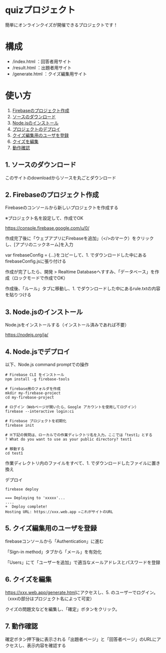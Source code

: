 # quizプロジェクト
簡単にオンラインクイズが開催できるプロジェクトです！

# 構成
+ /index.html ：回答者用サイト
+ /result.html ：出題者用サイト
+ /generate.html ：クイズ編集用サイト


# 使い方
1. [Firebaseのプロジェクト作成](#1-%E3%82%BD%E3%83%BC%E3%82%B9%E3%81%AE%E3%83%80%E3%82%A6%E3%83%B3%E3%83%AD%E3%83%BC%E3%83%89)
1. [ソースのダウンロード](#2-firebase%E3%81%AE%E3%83%97%E3%83%AD%E3%82%B8%E3%82%A7%E3%82%AF%E3%83%88%E4%BD%9C%E6%88%90)
1. [Node.jsのインストール](#3-nodejs%E3%81%AE%E3%82%A4%E3%83%B3%E3%82%B9%E3%83%88%E3%83%BC%E3%83%AB)
1. [プロジェクトのデプロイ](#4-nodejs%E3%81%A7%E3%83%87%E3%83%97%E3%83%AD%E3%82%A4)
1. [クイズ編集用のユーザを登録](#5-%E3%82%AF%E3%82%A4%E3%82%BA%E7%B7%A8%E9%9B%86%E7%94%A8%E3%81%AE%E3%83%A6%E3%83%BC%E3%82%B6%E3%82%92%E7%99%BB%E9%8C%B2)
1. [クイズを編集](#6-%E3%82%AF%E3%82%A4%E3%82%BA%E3%82%92%E7%B7%A8%E9%9B%86)
1. [動作確認](#7-%E5%8B%95%E4%BD%9C%E7%A2%BA%E8%AA%8D)

## 1. ソースのダウンロード

このサイトのdownloadからソースを丸ごとダウンロード

## 2. Firebaseのプロジェクト作成

Firebaseのコンソールから新しいプロジェクトを作成する

※プロジェクト名を設定して、作成でOK

<a>https://console.firebase.google.com/u/0/</a>

作成完了後に「ウェブアプリにFirebaseを追加」（</>のマーク）をクリックし、[アプリのニックネーム]を入力

var firebaseConfig = {...}をコピーして、1. でダウンロードした中にあるfirebaseConfig.jsに張り付ける

作成が完了したら、開発 > Realtime Databaseへすすみ、「データベース」を作成（ロックモードで作成でOK）

作成後、「ルール」タブに移動し、1. でダウンロードした中にあるrule.txtの内容を貼りつける

## 3. Node.jsのインストール

Node.jsをインストールする（インストール済みであれば不要）

<a>https://nodejs.org/ja/</a>


## 4. Node.jsでデプロイ

以下、Node.js command promptでの操作

```
# Firebase CLI をインストール
npm install -g firebase-tools

# firebase用のフォルダを作成
mkdir my-firebase-project
cd my-firebase-project

# ログイン（Webページが開いたら、Google アカウントを使用してログイン）
firebase --interactive login:ci

# Firebase プロジェクトを初期化
firebase init

# ※下記の質問は、ローカルでの作業ディレクトリ名を入力。ここでは「test1」とする
? What do you want to use as your public directory? test1

# 移動する
cd test1
```

作業ディレクトリ内のファイルをすべて、1. でダウンロードしたファイルに置き換え

デプロイ

```
firebase deploy

=== Deploying to 'xxxxx'...
....
+  Deploy complete!
Hosting URL: https://xxx.web.app ←これがサイトのURL
```

## 5. クイズ編集用のユーザを登録

firebaseコンソールから「Authentication」に進む

「Sign-in method」タブから「メール」を有効化

「Users」にて「ユーザーを追加」で適当なメールアドレスとパスワードを登録


## 6. クイズを編集
<a>https://xxx.web.app/generate.html</a>にアクセスし、5. のユーザーでログイン。（xxxの部分はプロジェクト名によって可変）

クイズの問題文などを編集し、「確定」ボタンをクリック。

## 7. 動作確認

確定ボタン押下後に表示される「出題者ページ」と「回答者ページ」のURLにアクセスし、表示内容を確認する




